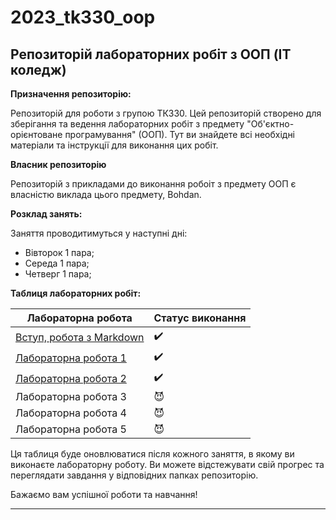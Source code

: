 # 2023_tk330_oop
## Репозиторій лабораторних робіт з ООП (IT коледж)
**Призначення репозиторію:**

Репозиторій для роботи з групою ТК330. Цей репозиторій створено для зберігання та ведення лабораторних робіт з предмету "Об'єктно-орієнтоване програмування" (ООП). Тут ви знайдете всі необхідні матеріали та інструкції для виконання цих робіт.

**Власник репозиторію**

Репозиторій з прикладами до виконання робоіт з предмету ООП є власністю виклада цього предмету, Bohdan.

**Розклад занять:**

Заняття проводитимуться у наступні дні:
- Вівторок 1 пара;
- Середа 1 пара;
- Четверг 1 пара;

**Таблиця лабораторних робіт:**

| Лабораторна робота | Статус виконання |
|-------------------------------------------|---------------|
| [Вступ, робота з Markdown](init/README.md)|:heavy_check_mark:|
| [Лабораторна робота 1](01_lab/README.md)  |:heavy_check_mark:|
| [Лабораторна робота 2](02_lab/README.md)                    |:heavy_check_mark:| 
| Лабораторна робота 3                      |:smiling_imp:|
| Лабораторна робота 4                      |:smiling_imp:|
| Лабораторна робота 5                      |:smiling_imp:|

Ця таблиця буде оновлюватися після кожного заняття, в якому ви виконаєте лабораторну роботу. Ви можете відстежувати свій прогрес та переглядати завдання у відповідних папках репозиторію.

Бажаємо вам успішної роботи та навчання!

---